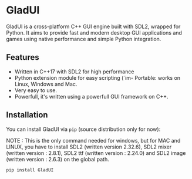 # GladUI

GladUI is a cross-platform C++ GUI engine built with SDL2, wrapped for Python. It aims to provide fast and modern desktop GUI applications and games using native performance and simple Python integration.

## Features

- Written in C++17 with SDL2 for high performance
- Python extension module for easy scripting (`im- Portable: works on Linux, Windows and Mac.
- Very easy to use.
- Powerfull, it's written using a powerfull GUI framework on C++.

## Installation

You can install GladUI via `pip` (source distribution only for now):


NOTE : This is the only command needed for windows, but for MAC and LINUX, you have to install SDL2 (written version 2.32.6), SDL2 mixer (written version : 2.8.1), SDL2 ttf (written version : 2.24.0) and SDL2 image (written version : 2.6.3) on the global path.

```bash
pip install GladUI
